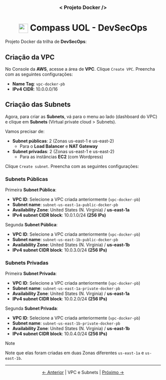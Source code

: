 <h3 align="center">< Projeto Docker /></h3>

<h1 align="center">
    <img align="center" src="https://logospng.org/download/uol/logo-uol-icon-256.png" width="30" height="30" /> Compass UOL - DevSecOps
</h1>

Projeto Docker da trilha de **DevSecOps**:

## Criação da VPC

No Console da **AWS**, acesse a área de **VPC**. Clique `Create VPC`. Preencha com as seguintes configurações:

- **Name Tag**: `vpc-docker-pb`
- **IPv4 CIDR**: 10.0.0.0/16

## Criação das Subnets

Agora, para criar as **Subnets**, vá para o menu ao lado (dashboard do VPC) e clique em **Subnets** (Virtual private cloud > Subnets).

Vamos precisar de:

- **Subnet públicas**: 2 (Zonas us-east-1 e us-east-2)
  - Para o **Load Balancer** e **NAT Gateway**
- **Subnet privadas**: 2 (Zonas us-east-1 e us-east-2)
  - Para as instâncias **EC2** (com Wordpress)

Clique `Create subnet`. Preencha com as seguintes configurações:

### Subnets Públicas

Primeira **Subnet Pública**:

- **VPC ID**: Selecione a VPC criada anteriormente (`vpc-docker-pb`)
- **Subnet name**: `subnet-us-east-1a-public-docker-pb`
- **Availability Zone**: United States (N. Virginia) / **us-east-1a**
- **IPv4 subnet CIDR block**: 10.0.1.0/24 **(256 IPs)**

Segunda **Subnet Pública**:

- **VPC ID**: Selecione a VPC criada anteriormente (`vpc-docker-pb`)
- **Subnet name**: `subnet-us-east-1b-public-docker-pb`
- **Availability Zone**: United States (N. Virginia) / **us-east-1b**
- **IPv4 subnet CIDR block**: 10.0.3.0/24 **(256 IPs)**

### Subnets Privadas

Primeira **Subnet Privada**:

- **VPC ID**: Selecione a VPC criada anteriormente (`vpc-docker-pb`)
- **Subnet name**: `subnet-us-east-1a-private-docker-pb`
- **Availability Zone**: United States (N. Virginia) / **us-east-1a**
- **IPv4 subnet CIDR block**: 10.0.2.0/24 **(256 IPs)**

Segunda **Subnet Privada**:

- **VPC ID**: Selecione a VPC criada anteriormente (`vpc-docker-pb`)
- **Subnet name**: `subnet-us-east-1b-private-docker-pb`
- **Availability Zone**: United States (N. Virginia) / **us-east-1b**
- **IPv4 subnet CIDR block**: 10.0.4.0/24 **(256 IPs)**

> [!NOTE]
> Note que elas foram criadas em duas Zonas diferentes `us-east-1a` e `us-east-1b`.

---

<div align="center">

[← Anterior](README.md) | VPC e Subnets | [Próximo →](2.internet_gateway.md)

<div>
